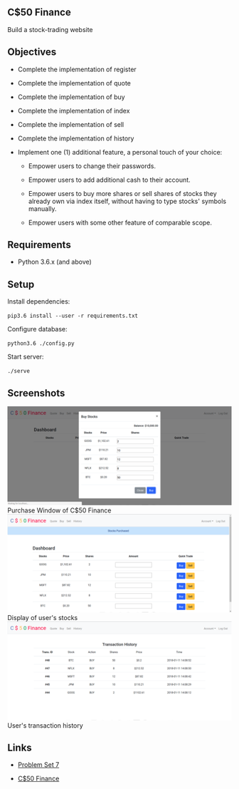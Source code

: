 ## C$50 Finance

Build a stock-trading website

## Objectives

+ Complete the implementation of register

+ Complete the implementation of quote

+ Complete the implementation of buy

+ Complete the implementation of index

+ Complete the implementation of sell

+ Complete the implementation of history

+ Implement one (1) additional feature, a personal touch of your choice:

    + Empower users to change their passwords.

    + Empower users to add additional cash to their account.

    + Empower users to buy more shares or sell shares of stocks they already own via index itself, without having to type stocks' symbols manually.

    + Empower users with some other feature of comparable scope.

## Requirements

+ Python 3.6.x (and above)

## Setup

Install dependencies:

`pip3.6 install --user -r requirements.txt`

Configure database:

`python3.6 ./config.py`

Start server:

`./serve`

## Screenshots

<img src="buy.png" width="900" alt="Purchase Window of C$50 Finance" title="Purchase Window of C$50 Finance">
Purchase Window of C$50 Finance

<img src="stocks.png" width="900" alt="Display of user's stocks" title="Display of user's stocks">
Display of user's stocks

<img src="history.png" width="900" alt="User's transaction history" title="User's transaction history">
User's transaction history

## Links

+ [Problem Set 7](http://docs.cs50.net/2017/x/psets/7/pset7.html)

+ [C$50 Finance][finance]


[finance]: http://docs.cs50.net/problems/finance/finance.html "C$50 Finance specifications"
